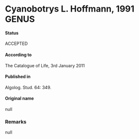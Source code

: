 # Cyanobotrys L. Hoffmann, 1991 GENUS

#### Status
ACCEPTED

#### According to
The Catalogue of Life, 3rd January 2011

#### Published in
Algolog. Stud. 64: 349.

#### Original name
null

### Remarks
null